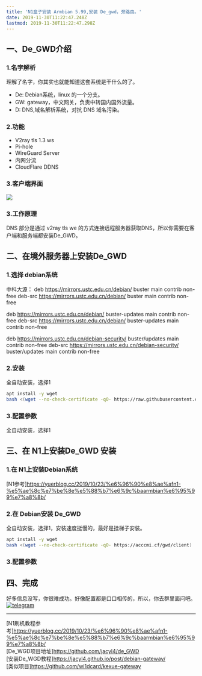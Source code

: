 ```yaml
---
title: 'N1盒子安装 Armbian 5.99,安装 De_gwd，旁路由。'
date: 2019-11-30T11:22:47.248Z
lastmod: 2019-11-30T11:22:47.298Z
---
```

## 一、De_GWD介绍

### 1.名字解析
理解了名字，你其实也就能知道这套系统是干什么的了。
    
- De: Debian系统，linux 的一个分支。     
- GW: gateway，中文网关，负责中转国内国外流量。  
- D: DNS,域名解析系统，对抗 DNS 域名污染。     

### 2.功能
- V2ray tls 1.3 ws   
- Pi-hole    
- WireGuard Server   
- 内网分流
- CloudFlare DDNS   

### 3.客户端界面  

![](https://img.suan.su/Screen-Shot-2019-12-03-20-40-29.31.png)
### 3.工作原理
DNS 部分是通过 v2ray tls we 的方式连接远程服务器获取DNS，所以你需要在客户端和服务端都安装De_GWD。

## 二、在境外服务器上安装De_GWD
### 1.选择 debian系统
中科大源：
deb https://mirrors.ustc.edu.cn/debian/ buster main contrib non-free
deb-src https://mirrors.ustc.edu.cn/debian/ buster main contrib non-free

deb https://mirrors.ustc.edu.cn/debian/ buster-updates main contrib non-free
deb-src https://mirrors.ustc.edu.cn/debian/ buster-updates main contrib non-free

deb https://mirrors.ustc.edu.cn/debian-security/ buster/updates main contrib non-free
deb-src https://mirrors.ustc.edu.cn/debian-security/ buster/updates main contrib non-free

### 2.安装
全自动安装，选择1
```bash
apt install -y wget
bash <(wget --no-check-certificate -qO- https://raw.githubusercontent.com/jacyl4/de_GWD/master/server)
```
### 3.配置参数

全自动安装，选择1
## 三、在 N1上安装De_GWD 安装
### 1.在 N1上安装Debian系统
[N1参考]<https://yuerblog.cc/2019/10/23/%e6%96%90%e8%ae%afn1-%e5%ae%8c%e7%be%8e%e5%88%b7%e6%9c%baarmbian%e6%95%99%e7%a8%8b/> 
### 2.在 Debian安装 De_GWD
全自动安装，选择1，安装速度挺慢的，最好是挂梯子安装。
```bash
apt install -y wget
bash <(wget --no-check-certificate -qO- https://acccmi.cf/gwd/client)
```
### 3.配置参数

## 四、完成

好多信息没写，你很难成功。好像配置都是口口相传的，所以，你去群里面问吧。[![telegram](https://i.loli.net/2019/10/23/Ol9PX7io5b3hZsz.png)](https://t.me/de_GWD)

-----
[N1刷机教程参考]<https://yuerblog.cc/2019/10/23/%e6%96%90%e8%ae%afn1-%e5%ae%8c%e7%be%8e%e5%88%b7%e6%9c%baarmbian%e6%95%99%e7%a8%8b/>    
[De_WGD项目地址]<https://github.com/jacyl4/de_GWD>    
[安装De_WGD教程]<https://jacyl4.github.io/post/debian-gateway/>    
[类似项目]<https://github.com/wi1dcard/kexue-gateway>
